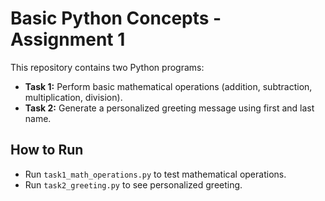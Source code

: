 # Basic Python Concepts - Assignment 1

This repository contains two Python programs:

- **Task 1:** Perform basic mathematical operations (addition, subtraction, multiplication, division).
- **Task 2:** Generate a personalized greeting message using first and last name.

## How to Run
- Run `task1_math_operations.py` to test mathematical operations.
- Run `task2_greeting.py` to see personalized greeting.
